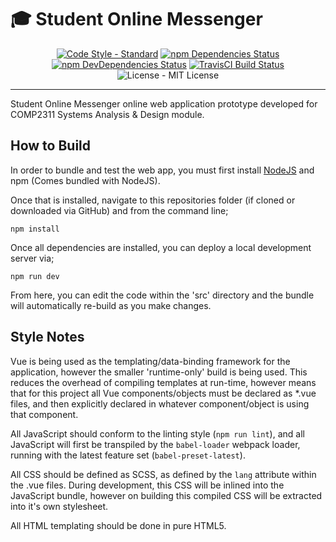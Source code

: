 # 🎓 Student Online Messenger
<p align="center">
  <a href="http://standardjs.com/"><img src="https://img.shields.io/badge/code%20style-standard-brightgreen.svg" alt="Code Style - Standard"></a>
  <a href="https://david-dm.org/jp-systems/som"><img src="https://david-dm.org/jp-systems/som/status.svg" alt="npm Dependencies Status"></a>
  <a href="https://david-dm.org/jp-systems/som?type=dev"><img src="https://david-dm.org/jp-systems/som/dev-status.svg" alt="npm DevDependencies Status"></a>
  <a href="https://travis-ci.org/jp-systems/som"><img src="https://travis-ci.org/jp-systems/som.svg?branch=master" alt="TravisCI Build Status"></a>
  <img src="https://img.shields.io/github/license/jp-systems/som.svg" alt="License - MIT License">
</p>

---

Student Online Messenger online web application prototype developed for COMP2311 Systems Analysis & Design module.

## How to Build
In order to bundle and test the web app, you must first install <a href="https://nodejs.org/en/">NodeJS</a> and npm (Comes bundled with NodeJS).

Once that is installed, navigate to this repositories folder (if cloned or downloaded via GitHub) and from the command line;

````
npm install
````

Once all dependencies are installed, you can deploy a local development server via;

````
npm run dev
````

From here, you can edit the code within the 'src' directory and the bundle will automatically re-build as you make changes.

## Style Notes
Vue is being used as the templating/data-binding framework for the application, however the smaller 'runtime-only' build is being used. This reduces the overhead of compiling templates at run-time, however means that for this project all Vue components/objects must be declared as *.vue files, and then explicitly declared in whatever component/object is using that component.

All JavaScript should conform to the linting style (`npm run lint`), and all JavaScript will first be transpiled by the `babel-loader` webpack loader, running with the latest feature set (`babel-preset-latest`).

All CSS should be defined as SCSS, as defined by the `lang` attribute within the .vue files. During development, this CSS will be inlined into the JavaScript bundle, however on building this compiled CSS will be extracted into it's own stylesheet.

All HTML templating should be done in pure HTML5.
